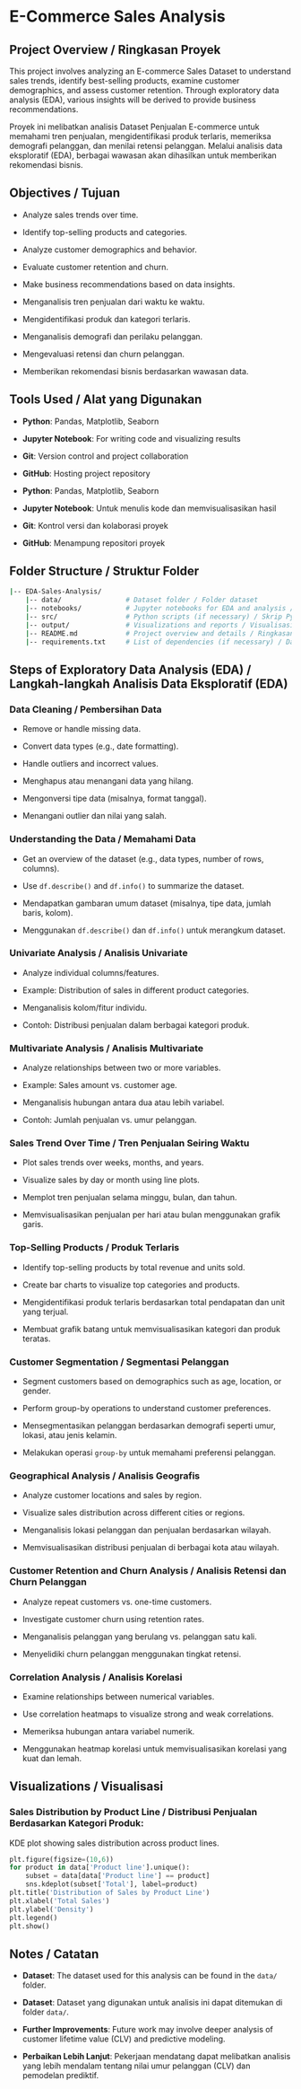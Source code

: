# E-Commerce Sales Analysis

## Project Overview / Ringkasan Proyek
This project involves analyzing an E-commerce Sales Dataset to understand sales trends, identify best-selling products, examine customer demographics, and assess customer retention. Through exploratory data analysis (EDA), various insights will be derived to provide business recommendations.

Proyek ini melibatkan analisis Dataset Penjualan E-commerce untuk memahami tren penjualan, mengidentifikasi produk terlaris, memeriksa demografi pelanggan, dan menilai retensi pelanggan. Melalui analisis data eksploratif (EDA), berbagai wawasan akan dihasilkan untuk memberikan rekomendasi bisnis.

## Objectives / Tujuan
- Analyze sales trends over time.
- Identify top-selling products and categories.
- Analyze customer demographics and behavior.
- Evaluate customer retention and churn.
- Make business recommendations based on data insights.

- Menganalisis tren penjualan dari waktu ke waktu.
- Mengidentifikasi produk dan kategori terlaris.
- Menganalisis demografi dan perilaku pelanggan.
- Mengevaluasi retensi dan churn pelanggan.
- Memberikan rekomendasi bisnis berdasarkan wawasan data.

## Tools Used / Alat yang Digunakan
- **Python**: Pandas, Matplotlib, Seaborn
- **Jupyter Notebook**: For writing code and visualizing results
- **Git**: Version control and project collaboration
- **GitHub**: Hosting project repository

- **Python**: Pandas, Matplotlib, Seaborn
- **Jupyter Notebook**: Untuk menulis kode dan memvisualisasikan hasil
- **Git**: Kontrol versi dan kolaborasi proyek
- **GitHub**: Menampung repositori proyek

## Folder Structure / Struktur Folder
```bash
|-- EDA-Sales-Analysis/
    |-- data/                # Dataset folder / Folder dataset
    |-- notebooks/           # Jupyter notebooks for EDA and analysis / Jupyter notebook untuk EDA dan analisis
    |-- src/                 # Python scripts (if necessary) / Skrip Python (jika perlu)
    |-- output/              # Visualizations and reports / Visualisasi dan laporan
    |-- README.md            # Project overview and details / Ringkasan dan detail proyek
    |-- requirements.txt     # List of dependencies (if necessary) / Daftar ketergantungan (jika perlu)
```

## Steps of Exploratory Data Analysis (EDA) / Langkah-langkah Analisis Data Eksploratif (EDA)

### Data Cleaning / Pembersihan Data
- Remove or handle missing data.
- Convert data types (e.g., date formatting).
- Handle outliers and incorrect values.

- Menghapus atau menangani data yang hilang.
- Mengonversi tipe data (misalnya, format tanggal).
- Menangani outlier dan nilai yang salah.

### Understanding the Data / Memahami Data
- Get an overview of the dataset (e.g., data types, number of rows, columns).
- Use `df.describe()` and `df.info()` to summarize the dataset.

- Mendapatkan gambaran umum dataset (misalnya, tipe data, jumlah baris, kolom).
- Menggunakan `df.describe()` dan `df.info()` untuk merangkum dataset.

### Univariate Analysis / Analisis Univariate
- Analyze individual columns/features.
- Example: Distribution of sales in different product categories.

- Menganalisis kolom/fitur individu.
- Contoh: Distribusi penjualan dalam berbagai kategori produk.

### Multivariate Analysis / Analisis Multivariate
- Analyze relationships between two or more variables.
- Example: Sales amount vs. customer age.

- Menganalisis hubungan antara dua atau lebih variabel.
- Contoh: Jumlah penjualan vs. umur pelanggan.

### Sales Trend Over Time / Tren Penjualan Seiring Waktu
- Plot sales trends over weeks, months, and years.
- Visualize sales by day or month using line plots.

- Memplot tren penjualan selama minggu, bulan, dan tahun.
- Memvisualisasikan penjualan per hari atau bulan menggunakan grafik garis.

### Top-Selling Products / Produk Terlaris
- Identify top-selling products by total revenue and units sold.
- Create bar charts to visualize top categories and products.

- Mengidentifikasi produk terlaris berdasarkan total pendapatan dan unit yang terjual.
- Membuat grafik batang untuk memvisualisasikan kategori dan produk teratas.

### Customer Segmentation / Segmentasi Pelanggan
- Segment customers based on demographics such as age, location, or gender.
- Perform group-by operations to understand customer preferences.

- Mensegmentasikan pelanggan berdasarkan demografi seperti umur, lokasi, atau jenis kelamin.
- Melakukan operasi `group-by` untuk memahami preferensi pelanggan.

### Geographical Analysis / Analisis Geografis
- Analyze customer locations and sales by region.
- Visualize sales distribution across different cities or regions.

- Menganalisis lokasi pelanggan dan penjualan berdasarkan wilayah.
- Memvisualisasikan distribusi penjualan di berbagai kota atau wilayah.

### Customer Retention and Churn Analysis / Analisis Retensi dan Churn Pelanggan
- Analyze repeat customers vs. one-time customers.
- Investigate customer churn using retention rates.

- Menganalisis pelanggan yang berulang vs. pelanggan satu kali.
- Menyelidiki churn pelanggan menggunakan tingkat retensi.

### Correlation Analysis / Analisis Korelasi
- Examine relationships between numerical variables.
- Use correlation heatmaps to visualize strong and weak correlations.

- Memeriksa hubungan antara variabel numerik.
- Menggunakan heatmap korelasi untuk memvisualisasikan korelasi yang kuat dan lemah.

## Visualizations / Visualisasi

### Sales Distribution by Product Line / Distribusi Penjualan Berdasarkan Kategori Produk:
KDE plot showing sales distribution across product lines.

```python
plt.figure(figsize=(10,6))
for product in data['Product line'].unique():
    subset = data[data['Product line'] == product]
    sns.kdeplot(subset['Total'], label=product)
plt.title('Distribution of Sales by Product Line')
plt.xlabel('Total Sales')
plt.ylabel('Density')
plt.legend()
plt.show()
```

## Notes / Catatan
- **Dataset**: The dataset used for this analysis can be found in the `data/` folder.
- **Dataset**: Dataset yang digunakan untuk analisis ini dapat ditemukan di folder `data/`.

- **Further Improvements**: Future work may involve deeper analysis of customer lifetime value (CLV) and predictive modeling.
- **Perbaikan Lebih Lanjut**: Pekerjaan mendatang dapat melibatkan analisis yang lebih mendalam tentang nilai umur pelanggan (CLV) dan pemodelan prediktif.






